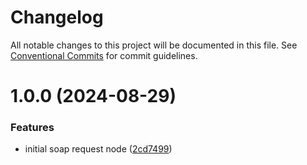 # Changelog

All notable changes to this project will be documented in this file. See
[Conventional Commits](https://conventionalcommits.org) for commit guidelines.

# 1.0.0 (2024-08-29)


### Features

* initial soap request node ([2cd7499](https://github.com/team-carepay/n8n-nodes-soap/commit/2cd7499e4d2db47442335666b8cb324cd150d0fb))
